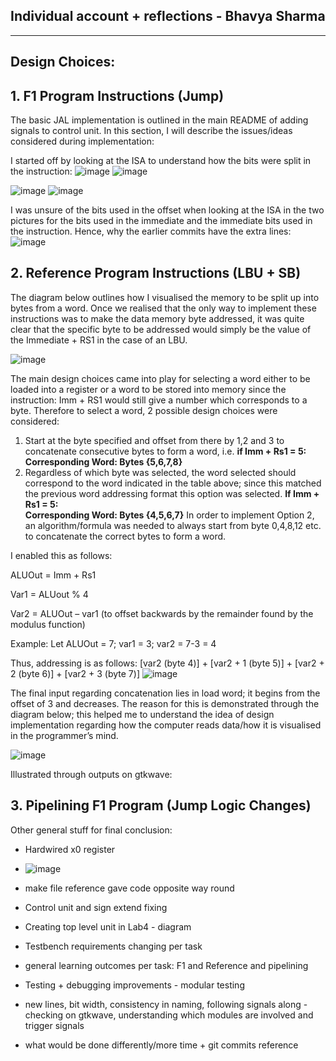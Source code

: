 ## Individual account + reflections - Bhavya Sharma
-----------------------------------------------------------------------------------------------------------------------------------------------------------------------

## Design Choices:

## 1. F1 Program Instructions (Jump)

The basic JAL implementation is outlined in the main README of adding signals to control unit. In this section, I will describe the issues/ideas considered during implementation: 

I started off by looking at the ISA to understand how the bits were split in the instruction:
![image](https://user-images.githubusercontent.com/107200668/208124106-0283f30e-d1f9-4f10-a43d-9f772161a078.png)
![image](https://user-images.githubusercontent.com/107200668/208124353-d531664e-167c-4e5d-933e-8d7b643d9937.png)


![image](https://user-images.githubusercontent.com/107200668/208124598-67978c8a-a19a-4644-8fad-2a9bc515fa35.png)
![image](https://user-images.githubusercontent.com/107200668/208124618-998f48ed-5d6f-4771-8b09-7f04b19a8fc8.png)

I was unsure of the bits used in the offset when looking at the ISA in the two pictures for the bits used in the immediate and the immediate bits used in the instruction. Hence, why the earlier commits have the extra lines: 
![image](https://user-images.githubusercontent.com/107200668/208125201-e54cc067-f7a6-4dc7-bedf-e14523555a5c.png)



## 2. Reference Program Instructions (LBU + SB)

The diagram below outlines how I visualised the memory to be split up into bytes from a word. Once we realised that the only way to implement these instructions was to make the data memory byte addressed, it was quite clear that the specific byte to be addressed would simply be the value of the Immediate + RS1 in the case of an LBU. 

![image](https://user-images.githubusercontent.com/107200668/207979183-85bfd8e8-b6cb-4563-91b3-6078d16bddd5.png)

The main design choices came into play for selecting a word either to be loaded into a register or a word to be stored into memory since the instruction: Imm + RS1 would still give a number which corresponds to a byte. 
Therefore to select a word, 2 possible design choices were considered: 

1.	Start at the byte specified and offset from there by 1,2 and 3 to concatenate consecutive bytes to form a word, i.e. **if Imm + Rs1 = 5: 
Corresponding Word: Bytes {5,6,7,8}**
2.	Regardless of which byte was selected, the word selected should correspond to the word indicated in the table above; since this matched the previous word addressing format this option was selected.
**If Imm + Rs1 = 5:  
Corresponding Word: Bytes {4,5,6,7}**
In order to implement Option 2, an algorithm/formula was needed to always start from byte 0,4,8,12 etc. to concatenate the correct bytes to form a word. 

I enabled this as follows: 

ALUOut = Imm + Rs1

Var1 = ALUout % 4

Var2 = ALUOut – var1 (to offset backwards by the remainder found by the modulus function) 

Example: 
Let ALUOut = 7; var1 = 3; var2 = 7-3 = 4

Thus, addressing is as follows: [var2 (byte 4)] + [var2 + 1 (byte 5)] + [var2 + 2 (byte 6)] + [var2 + 3 (byte 7)]
![image](https://user-images.githubusercontent.com/107200668/207979275-3957d3a6-3f22-44ce-aef2-8191b07912bf.png)

The final input regarding concatenation lies in load word; it begins from the offset of 3 and decreases. The reason for this is demonstrated through the diagram below; this helped me to understand the idea of design implementation regarding how the computer reads data/how it is visualised in the programmer’s mind. 

![image](https://user-images.githubusercontent.com/107200668/207979469-b00fde20-1a0d-4ed4-b4dc-08f12ce2dd11.png)

Illustrated through outputs on gtkwave: 


## 3. Pipelining F1 Program (Jump Logic Changes)
Other general stuff for final conclusion: 
- Hardwired x0 register
- ![image](https://user-images.githubusercontent.com/107200668/208074780-41c5ba6d-0db8-4af1-a18b-9c52c6f91f49.png)

- make file reference gave code opposite way round
- Control unit and sign extend fixing
- Creating top level unit in Lab4 - diagram
- Testbench requirements changing per task 
- general learning outcomes per task: F1 and Reference and pipelining
- Testing + debugging improvements - modular testing
- new lines, bit width, consistency in naming, following signals along - checking on gtkwave, understanding which modules are involved and trigger signals
- what would be done differently/more time + git commits reference
